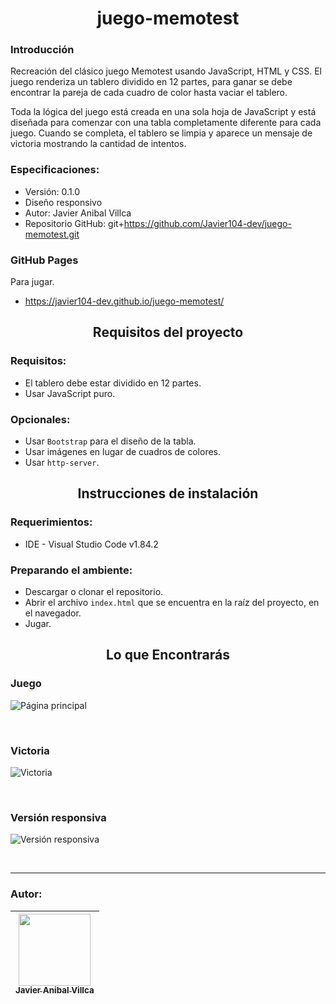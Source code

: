 <h1 align='center'>juego-memotest</h1>

### Introducción
Recreación del clásico juego Memotest usando JavaScript, HTML y CSS. El juego renderiza un tablero dividido en 12 partes, para ganar se debe encontrar la pareja de cada cuadro de color hasta vaciar el tablero.

Toda la lógica del juego está creada en una sola hoja de JavaScript y está diseñada para comenzar con una tabla completamente diferente para cada juego. Cuando se completa, el tablero se limpia y aparece un mensaje de victoria mostrando la cantidad de intentos.

### Especificaciones:
- Versión: 0.1.0
- Diseño responsivo
- Autor: Javier Anibal Villca
- Repositorio GitHub: git+https://github.com/Javier104-dev/juego-memotest.git

### GitHub Pages
Para jugar.
- https://javier104-dev.github.io/juego-memotest/

<h2 align='center'>Requisitos del proyecto</h2>

### Requisitos:
- El tablero debe estar dividido en 12 partes.
- Usar JavaScript puro.

### Opcionales:
- Usar `Bootstrap` para el diseño de la tabla.
- Usar imágenes en lugar de cuadros de colores.
- Usar `http-server`.

<h2 align='center'>Instrucciones de instalación</h2>

### Requerimientos:
- IDE - Visual Studio Code v1.84.2

### Preparando el ambiente:
- Descargar o clonar el repositorio.
- Abrir el archivo `index.html` que se encuentra en la raíz del proyecto, en el navegador.
- Jugar.

<h2 align='center'>Lo que Encontrarás</h2>

### Juego
<p align='left'>
  <img
    alt='Página principal'
    src='https://github.com/Javier104-dev/juego-memotest/assets/105408069/91e0ddcc-ebde-4535-91d1-ba2c7895a23c'
  >
</p>
<br>

### Victoria
<p align='left'>
  <img
    alt='Victoria'
    src='https://github.com/Javier104-dev/juego-memotest/assets/105408069/8b7eb2b8-07d2-4971-b311-b5256a54d801'
  >
</p>
<br>

### Versión responsiva
<p align='left'>
  <img
    alt='Versión responsiva'
    src='https://github.com/Javier104-dev/juego-memotest/assets/105408069/65a45fd9-3bf6-4045-84c3-f223a40bf2a5'
  >
</p>
<br>

---

### Autor:
| [<img src='https://avatars.githubusercontent.com/u/105408069?v=4' width=115><br><sub>Javier Anibal Villca</sub>](https://github.com/Javier104-dev) |
| :------------------------------------------------------------------------------------------------------------------------------------------------: |
